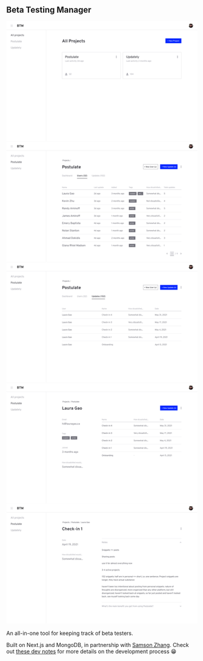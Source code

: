 ## Beta Testing Manager

![](./img/Frame%201.png)
![](./public/img/hero2.png)
![](./img/Frame%205.png)
![](./img/Frame%203.png)
![](./public/img/hero4.png)

An all-in-one tool for keeping track of beta testers.

Built on Next.js and MongoDB, in partnership with [Samson Zhang](https://twitter.com/wwsalmon). Check out [these dev notes](https://postulate.us/@samsonzhang/betatestingmanager) for more details on the development process 😁